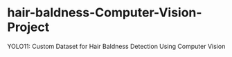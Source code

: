 # hair-baldness-Computer-Vision-Project
YOLO11: Custom Dataset for Hair Baldness Detection Using Computer Vision
